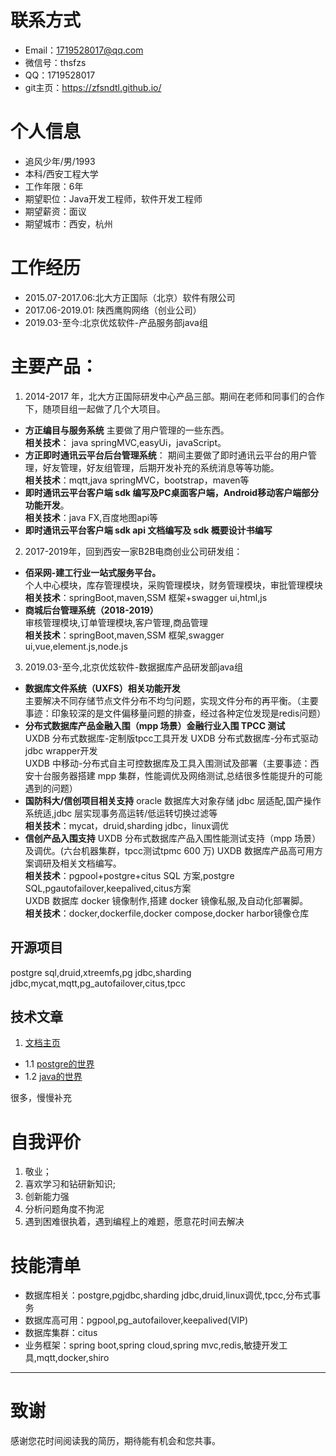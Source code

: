 
# 联系方式

- Email：1719528017@qq.com
- 微信号：thsfzs
- QQ：1719528017
- git主页：https://zfsndtl.github.io/

# 个人信息

 - 追风少年/男/1993 
 - 本科/西安工程大学
 - 工作年限：6年
 - 期望职位：Java开发工程师，软件开发工程师
 - 期望薪资：面议
 - 期望城市：西安，杭州


# 工作经历

- 2015.07-2017.06:北大方正国际（北京）软件有限公司  
- 2017.06-2019.01: 陕西鹰购网络（创业公司） 
- 2019.03-至今:北京优炫软件-产品服务部java组  


# 主要产品：
1. 2014-2017 年，北大方正国际研发中心产品三部。期间在老师和同事们的合作下，随项目组一起做了几个大项目。  
- **方正编目与服务系统**
  主要做了用户管理的一些东西。  
  **相关技术**： java springMVC,easyUi，javaScript。  
- **方正即时通讯云平台后台管理系统**：
期间主要做了即时通讯云平台的用户管理，好友管理，好友组管理，后期开发补充的系统消息等等功能。  
**相关技术**：mqtt,java springMVC，bootstrap，maven等  
- **即时通讯云平台客户端 sdk 编写及PC桌面客户端，Android移动客户端部分功能开发**。  
**相关技术**：java FX,百度地图api等  
- **即时通讯云平台客户端 sdk api 文档编写及 sdk 概要设计书编写**  

2. 2017-2019年，回到西安一家B2B电商创业公司研发组：  
- **佰采网-建工行业一站式服务平台。**  
个人中心模块，库存管理模块，采购管理模块，财务管理模块，审批管理模块  
**相关技术**：springBoot,maven,SSM 框架+swagger ui,html,js   
- **商城后台管理系统（2018-2019）**   
审核管理模块,订单管理模块,客户管理,商品管理  
**相关技术**：springBoot,maven,SSM 框架,swagger ui,vue,element.js,node.js  

3. 2019.03-至今,北京优炫软件-数据据库产品研发部java组  
- **数据库文件系统（UXFS）相关功能开发**  
主要解决不同存储节点文件分布不均匀问题，实现文件分布的再平衡。（主要事迹：印象较深的是文件偏移量问题的排查，经过各种定位发现是redis问题）  
- **分布式数据库产品金融入围（mpp 场景）金融行业入围 TPCC 测试**   
   UXDB 分布式数据库-定制版tpcc工具开发 
   UXDB 分布式数据库-分布式驱动 jdbc wrapper开发  
   UXDB 中移动-分布式自主可控数据库及工具入围测试及部署（主要事迹：西安十台服务器搭建 mpp 集群，性能调优及网络测试,总结很多性能提升的可能遇到的问题）  
- **国防科大/信创项目相关支持**
   oracle 数据库大对象存储 jdbc 层适配,国产操作系统适,jdbc 层实现事务高运转/低运转切换过滤等  
**相关技术**：mycat，druid,sharding jdbc，linux调优
- **信创产品入围支持**
   UXDB 分布式数据库产品入围性能测试支持（mpp 场景）及调优。(六台机器集群，tpcc测试tpmc 600 万)
   UXDB 数据库产品高可用方案调研及相关文档编写。  
 **相关技术**：pgpool+postgre+citus SQL 方案,postgre SQL,pgautofailover,keepalived,citus方案  
   UXDB 数据库 docker 镜像制作,搭建 docker 镜像私服,及自动化部署脚。  
 **相关技术**：docker,dockerfile,docker compose,docker harbor镜像仓库

  

## 开源项目

  postgre sql,druid,xtreemfs,pg jdbc,sharding jdbc,mycat,mqtt,pg_autofailover,citus,tpcc

## 技术文章

1. [文档主页](https://github.com/zfsndtl/studydoc/)
 - 1.1 [postgre的世界](https://github.com/zfsndtl/studydoc/tree/main/pg)
 - 1.2 [java的世界](https://github.com/zfsndtl/studydoc/tree/main/java)
    
很多，慢慢补充

# 自我评价
1. 敬业；
2. 喜欢学习和钻研新知识; 
3. 创新能力强 
4. 分析问题角度不拘泥 
5. 遇到困难很执着，遇到编程上的难题，愿意花时间去解决
    
# 技能清单
- 数据库相关：postgre,pgjdbc,sharding jdbc,druid,linux调优,tpcc,分布式事务  
- 数据库高可用：pgpool,pg_autofailover,keepalived(VIP) 
- 数据库集群：citus  
- 业务框架：spring boot,spring cloud,spring mvc,redis,敏捷开发工具,mqtt,docker,shiro
      
---      
# 致谢
感谢您花时间阅读我的简历，期待能有机会和您共事。
      
